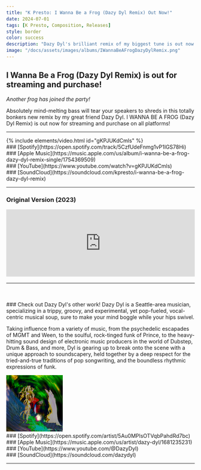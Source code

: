 ```yaml
---
title: "K Presto: I Wanna Be a Frog (Dazy Dyl Remix) Out Now!"
date: 2024-07-01
tags: [K Presto, Composition, Releases]
style: border
color: success
description: "Dazy Dyl's brilliant remix of my biggest tune is out now! "
image: "/docs/assets/images/albums/IWannaBeAFrogDazyDylRemix.png"
---
```


## I Wanna Be a Frog (Dazy Dyl Remix) is out for streaming and purchase!

*Another frog has joined the party!*

Absolutely mind-melting bass will tear your speakers to shreds in this totally bonkers new remix by my great friend Dazy Dyl.
I WANNA BE A FROG (Dazy Dyl Remix) is out now for streaming and purchase on all platforms!

<hr>
{% include elements/video.html id="gKPJUKdCmls" %}

<div class="row" markdown="1">
<div class="col" markdown="1">
### [Spotify](https://open.spotify.com/track/5CzfUdeFnmg1vP1IGS78Hi)
</div>

<div class="col" markdown="1">
### [Apple Music](https://music.apple.com/us/album/i-wanna-be-a-frog-dazy-dyl-remix-single/1754369509)
</div>

<div class="col" markdown="1">
### [YouTube](https://www.youtube.com/watch?v=gKPJUKdCmls)
</div>

<div class="col" markdown="1">
### [SoundCloud](https://soundcloud.com/kpresto/i-wanna-be-a-frog-dazy-dyl-remix)
</div>
</div>
<hr>

### Original Version (2023)
<iframe width="100%" height="180" scrolling="no" frameborder="no" allow="autoplay" src="https://w.soundcloud.com/player/?url=https%3A//api.soundcloud.com/tracks/1421624236&color=%23198b35&auto_play=false&hide_related=false&show_comments=true&show_user=true&show_reposts=false&show_teaser=true&visual=true"></iframe>
<hr>

<br>
<div class="row">
<div class="col">
<div class="row" markdown="1">
<br>
### Check out Dazy Dyl's other work!
Dazy Dyl is a Seattle-area musician, specializing in a trippy, groovy, and experimental, yet pop-fueled, vocal-centric musical soup, sure to make your mind boggle while your hips swivel. 

Taking influence from a variety of music, from the psychedelic escapades of MGMT and Ween, to the soulful, rock-tinged funk of Prince, to the heavy-hitting sound design of electronic music producers in the world of Dubstep, Drum & Bass, and more, Dyl is gearing up to break onto the scene with a unique approach to soundscapery, held together by a deep respect for the tried-and-true traditions of pop songwriting, and the boundless rhythmic expressions of funk. 
</div>
</div>
<div class="col" style="max-width:30%;">
<img src="/docs/assets/images/projects/k-presto/dazy-dyl.jpg" alt="Dazy Dyl">
</div>
</div>
 
<div class="row" markdown="1">
<div class="col" markdown="1">
### [Spotify](https://open.spotify.com/artist/5Au0MPlsOTVqbPahdRd7bc)
</div>

<div class="col" markdown="1">
### [Apple Music](https://music.apple.com/us/artist/dazy-dyl/1681235231)
</div>

<div class="col" markdown="1">
### [YouTube](https://www.youtube.com/@DazyDyl)
</div>

<div class="col" markdown="1">
### [SoundCloud](https://soundcloud.com/dazydyl)
</div>
</div>
<hr>
